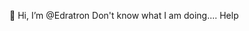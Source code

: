 👋 Hi, I’m @Edratron
Don't know what I am doing.... Help
<!---
Edratron/Edratron is a ✨ special ✨ repository because its `README.md` (this file) appears on your GitHub profile.
You can click the Preview link to take a look at your changes.
--->
